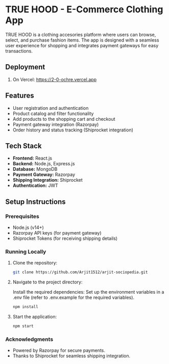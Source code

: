 # TRUE HOOD - E-Commerce Clothing App

TRUE HOOD is a clothing accesories platform where users can browse, select, and purchase fashion items. The app is designed with a seamless user experience for shopping and integrates payment gateways for easy transactions.

## Deployment
1. On Vercel: https://2-0-ochre.vercel.app

## Features
- User registration and authentication
- Product catalog and filter functionality
- Add products to the shopping cart and checkout
- Payment gateway integration (Razorpay)
- Order history and status tracking (Shiprocket integration)

## Tech Stack
- **Frontend:** React.js
- **Backend:** Node.js, Express.js
- **Database:** MongoDB
- **Payment Gateway:** Razorpay
- **Shipping Integration:** Shiprocket
- **Authentication:** JWT

## Setup Instructions

### Prerequisites
- Node.js (v14+)
- Razorpay API keys (for payment gateway)
- Shiprocket Tokens (for receiving shipping details)


### Running Locally

1. Clone the repository:
   ```bash
   git clone https://github.com/Arjit1512/arjit-sociopedia.git
2. Navigate to the project directory:

   Install the required dependencies:
   Set up the environment variables in a .env file (refer to .env.example for the required variables).
   ```bash
   npm install

3. Start the application:
   ```bash
   npm start

   
### Acknowledgments

- Powered by Razorpay for secure payments.
- Thanks to Shiprocket for seamless shipping integration.
